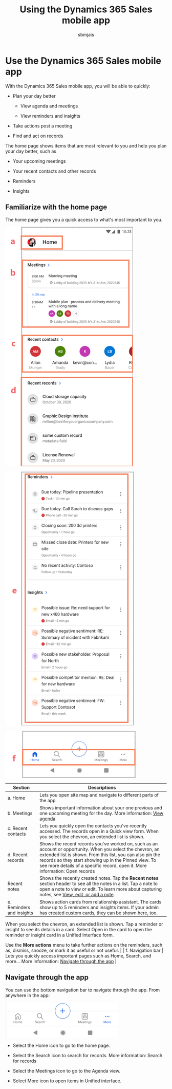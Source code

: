 ﻿---
title: Using the Dynamics 365 Sales mobile app
description: Instructions for using the Dynamics 365 Sales mobile app
ms.date: 11/03/2020
ms.topic: article
ms.service: dynamics-365-sales
author: sbmjais
ms.author: shjais
manager: shujoshi
---

# Use the Dynamics 365 Sales mobile app

With the Dynamics 365 Sales mobile app, you will be able to quickly:

-   Plan your day better

    -   View agenda and meetings

    -   View reminders and insights

-   Take actions post a meeting

-   Find and act on records

The home page shows items that are most relevant to you and help you plan your day better, such as

-   Your upcoming meetings

-   Your recent contacts and other records

-   Reminders

-   Insights

## Familiarize with the home page

The home page gives you a quick access to what's most important to you.

![Home screen](media/sm-home-screen.png "Home screen")

![Home screen](media/sm-home-screen1.png "Home screen")

![Home screen](media/sm-home-screen2.png "Home screen")

| Section                   | Descriptions                                                                                                                                                                                                                                                                                                      |
|---------------------------|-------------------------------------------------------------------------------------------------------------------------------------------------------------------------------------------------------------------------------------------------------------------------------------------------------------------|
| a. Home                   | Lets you open site map and navigate to different parts of the app                                                                                                                                                                                                                                                 |
| b. Meetings               | Shows important information about your one previous and one upcoming meeting for the day. More information: [View agenda](view-agenda.md)                                                                                                                                                                           |
| c. Recent contacts        | Lets you quickly open the contacts you've recently accessed. The records open in a Quick view form. When you select the chevron, an extended list is shown.                                                                                                                                                       |
| d. Recent records         | Shows the recent records you've worked on, such as an account or opportunity. When you select the chevron, an extended list is shown. From this list, you can also pin the records so they start showing up in the Pinned view. To see more details of a specific record, open it. More information: Open records |
| Recent notes              | Shows the recently created notes. Tap the **Recent notes** section header to see all the notes in a list. Tap a note to open a note to view or edit. To learn more about capturing notes, see [View, edit, or add a note](view-edit-or-add-a-note.md).                                                              |
| e. Reminders and insights | Shows action cards from relationship assistant. The cards show up to 5 reminders and insights items. If your admin has created custom cards, they can be shown here, too.                                                                                                                                         
                                                                                                                                                                                                                                                                                                                     
  When you select the chevron, an extended list is shown. Tap a reminder or insight to see its details in a card. Select Open in the card to open the reminder or insight card in a Unified Interface form.                                                                                                          
                                                                                                                                                                                                                                                                                                                     
  Use the **More actions** menu to take further actions on the reminders, such as, dismiss, snooze, or mark it as useful or not useful.                                                                                                                                                                              |
| f. Navigation bar         | Lets you quickly access important pages such as Home, Search, and more… More information: [Navigate through the app](navigate-through-the-app.md)                                                                                                                                                                   |

## Navigate through the app

You can use the bottom navigation bar to navigate through the app. From anywhere in the app:

![Navigation bar](media/sm-navigation-bar.png "Navigation bar")

-   Select the Home icon to go to the home page.

-   Select the Search icon to search for records. More information: Search for records

-   Select the Meetings icon to go to the Agenda view.

-   Select More icon to open items in Unified interface.

